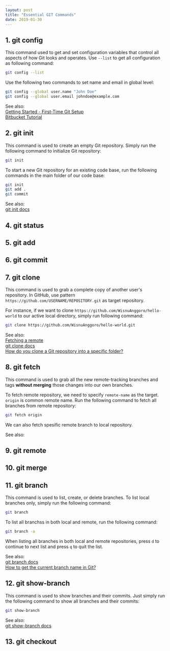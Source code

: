 ```yaml
---
layout: post
title: "Essential GIT Commands"
date: 2019-01-30
---
```


## 1. git config

This command used to get and set configuration variables that control all aspects of how Git looks and operates. Use `--list` to get all configuration as following command:

```bash
git config --list
```

Use the following two commands to set name and email in global level:

```bash
git config --global user.name "John Doe"
git config --global user.email johndoe@example.com
```
See also:<br />
[Getting Started - First-Time Git Setup](https://git-scm.com/book/en/v2/Getting-Started-First-Time-Git-Setup)<br />
[Bitbucket Tutorial](https://www.atlassian.com/git/tutorials/setting-up-a-repository/git-config)

## 2. git init

This command is used to create an empty Git repository. Simply run the following command to initialize Git repository:

```bash
git init
```

To start a new Git repository for an existing code base, run the following commands in the main folder of our code base:

```bash
git init
git add .
git commit
```

See also:<br />
[git init docs](https://git-scm.com/docs/git-init)

## 4. git status

## 5. git add

## 6. git commit

## 7. git clone

This command is used to grab a complete copy of another user's repository. In GitHub, use pattern `https://github.com/USERNAME/REPOSITORY.git` as target repository. 

For instance, if we want to clone `https://github.com/WisnuAnggoro/hello-world`  to our active local directory, simply run following command:

```bash
git clone https://github.com/WisnuAnggoro/hello-world.git
```

See also:<br />
[Fetching a remote](https://help.github.com/articles/fetching-a-remote/)<br />
[git clone docs](https://git-scm.com/docs/git-clone)<br />
[How do you clone a Git repository into a specific folder?](https://stackoverflow.com/questions/651038/how-do-you-clone-a-git-repository-into-a-specific-folder)

## 8. git fetch

This command is used to grab all the new remote-tracking branches and tags **without merging** those changes into our own branches.

To fetch remote repository, we need to specify `remote-name` as the target. `origin` is common remote name. Run the following command to fetch all branches from remote repository:

```bash
git fetch origin
```

We can also fetch spesific remote branch to local repository.

See also:<br />
[]()

## 9. git remote

## 10. git merge

## 11. git branch

This command is used to list, create, or delete branches. To list local branches only, simply run the following command:

```bash
git branch
```

To list all branchss in both local and remote, run the following command:

```bash
git branch -a
```

When listing all branches in both local and remote repositories, press `d` to continue to next list and press `q` to quit the list.

See also:<br />
[git branch docs](https://git-scm.com/docs/git-branch)<br />
[How to get the current branch name in Git?](https://stackoverflow.com/a/6245587)

## 12. git show-branch

This command is used to show branches and their commits. Just simply run the following command to show all branches and their commits:

```bash
git show-branch
```

See also:<br />
[git show-branch docs](https://git-scm.com/docs/git-show-branch)

## 13. git checkout